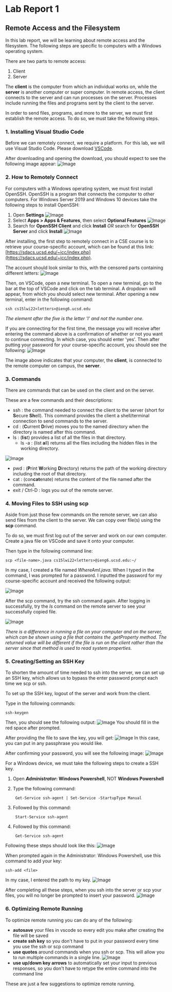 # Lab Report 1
## Remote Access and the Filesystem
In this lab report, we will be learning about remote access and the filesystem. The following steps are specific to computers with a Windows operating system.

There are two parts to remote access:

1. Client
2. Server


The **client** is the computer from which an individual works on, while the **server** is another computer or super computer. In remote access, the client connects to the server and can run processes on the server. Processes include running the files and programs sent by the client to the server.

In order to send files, programs, and more to the server, we must first establish the remote access. To do so, we must take the following steps.

### 1. Installing Visual Studio Code
Before we can remotely connect, we require a platform. For this lab, we will use Visual Studio Code. Please download [VSCode](https://code.visualstudio.com/).

After downloading and opening the download, you should expect to see the following image appear:
![Image](vscode.PNG)

### 2. How to Remotely Connect
For computers with a Windows operating system, we must first install OpenSSH. OpenSSH is a program that connects the computer to other computers.
For Windows Server 2019 and Windows 10 devices take the following steps to install OpenSSH:

1. Open **Settings**
![Image](OpenSSH1.png)
2. Select **Apps > Apps & Features**, then select **Optional Features**
![Image](OpenSSH2.png)
3. Search for **OpenSSH Client** and click **Install** *OR* search for **OpenSSH Server** and click **Install**
![Image](OpenSSH3.png)

After installing, the first step to remotely connect in a CSE course is to retrieve your course-specific account, which can be found at this link: [https://sdacs.ucsd.edu/~icc/index.php](https://sdacs.ucsd.edu/~icc/index.php).

The account should look similar to this, with the censored parts containing different letters:
![Image](account.png)

Then, on VSCode, open a new terminal. To open a new terminal, go to the bar at the top of VSCode and click on the tab terminal. A dropdown will appear, from which you should select new terminal. After opening a new terminal, enter in the following command:

    ssh cs15lwi22<letters>@ieng6.ucsd.edu

*The element after the five is the letter 'l' and not the number one.*

If you are connecting for the first time, the message you will receive after entering the command above is a confirmation of whether or not you want to continue connecting. In which case, you should enter 'yes'. Then after putting your password for your course-specific account, you should see the following:
![Image](confirmation.png)

The image above indicates that your computer, the **client**, is connected to the remote computer on campus, the **server**.

### 3. Commands
There are commands that can be used on the client and on the server.

These are a few commands and their descriptions:

* ssh : the command needed to connect the client to the server (short for **S**ecure **Sh**ell). This command provides the client a shell/terminal connection to send commands to the server.
* cd : (**C**urrent **D**rive) moves you to the named directory when the directory is named after this command.
* ls : (**l**i**s**t) provides a list of all the files in that directory.
    * ls -a : (list **a**ll) returns all the files  including the hidden files in the working directory.

![Image](command.png)
* pwd : (**P**rint **W**orking **D**irectory) returns the path of the working directory including the root of that directory.
* cat : (con**cat**enate) returns the content of the file named after the command.
* exit / Ctrl-D : logs you out of the remote server.

### 4. Moving Files to SSH using scp
Aside from just those few commands on the remote server, we can also send files from the client to the server. We can copy over file(s) using the **scp** command.

To do so, we must first log out of the server and work on our own computer. Create a java file on VSCode and save it onto your computer.

Then type in the following command line:

    scp <file-name>.java cs15lwi22<letters>@ieng6.ucsd.edu:~/

In my case, I created a file named *WhereAmI.java*. When I typed in the command, I was prompted for a password. I inputted the password for my course-specific account and received the following output:

![Image](scp1.png)

After the scp command, try the ssh command again. After logging in successfully, try the *ls* command on the remote server to see your successfully copied file.

![Image](sshAfterscp.png)

*There is a difference in running a file on your computer and on the server, which can be shown using a file that contains the .getProperty method. The returned value will be different if the file is run on the client rather than the server since that method is used to read system properties.*
### 5. Creating/Setting an SSH Key
To shorten the amount of time needed to ssh into the server, we can set up an SSH key, which allows us to bypass the enter password prompt each time we scp or ssh.

To set up the SSH key, logout of the server and work from the client.

Type in the following commands:
    
    ssh-keygen

Then, you should see the following output:
![Image](SSHkey1.png)
You should fill in the red space after prompted.

After providing the file to save the key, you will get:
![Image](SSHkey2.png)
In this case, you can put in any passphrase you would like.

After confirming your password, you will see the following image:
![Image](SSHkey3.png)

For a Windows device, we must take the following steps to create a SSH key.

1. Open **_Administrator_: Windows Powershell**, NOT **Windows Powershell**
2. Type the following command:

        Get-Service ssh-agent | Set-Service -StartupType Manual
3. Followed by this command:
       
        Start-Service ssh-agent
4. Followed by this command:

        Get-Service ssh-agent

Following these steps should look like this:
![Image](windowsSSH.png)

When prompted again in the Administrator: Windows Powershell, use this command to add your key:

    ssh-add <file>

In my case, I entered the path to my key.
![Image](windowsKey.png)

After completing all these steps, when you ssh into the server or scp your files, you will no longer be prompted to insert your password.
![Image](SSHkeyF.png)

### 6. Optimizing Remote Running
To optimize remote running you can do any of the following:

*  **autosave** your files in vscode so every edit you make after creating the file will be saved
* **create ssh key** so you don't have to put in your password every time you use the ssh or scp command
* **use quotes** around commands when you ssh or scp. This will allow you to run multiple commands in a single line.
![Image](optimize.png)
* **use up/down key arrows** to automatically set your input to previous responses, so you don't have to retype the entire command into the command line

These are just a few suggestions to optimize remote running.